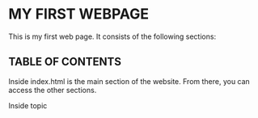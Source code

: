# MY FIRST WEBPAGE

This is my first web page. It consists of the following sections:

## TABLE OF CONTENTS
Inside index.html is the main section of the website. From there, you can access the other sections.

Inside topic 

